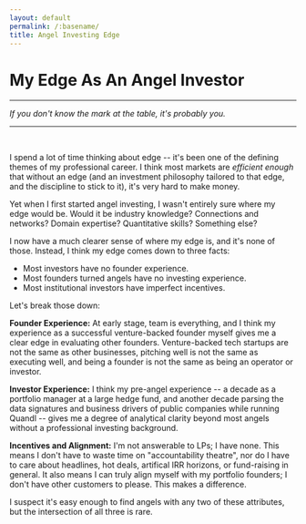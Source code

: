 ```yaml
---
layout: default
permalink: /:basename/
title: Angel Investing Edge
---
```


# My Edge As An Angel Investor

----
*If you don't know the mark at the table, it's probably you.*

----

<br/>

I spend a lot of time thinking about edge -- it's been one of the defining themes of my professional career.  I think most markets are *efficient enough* that without an edge (and an investment philosophy tailored to that edge, and the discipline to stick to it), it's very hard to make money.

Yet when I first started angel investing, I wasn't entirely sure where my edge would be.  Would it be industry knowledge?  Connections and networks?  Domain expertise?  Quantitative skills?  Something else?

I now have a much clearer sense of where my edge is, and it's none of those.  Instead, I think my edge comes down to three facts:  

* Most investors have no founder experience.
* Most founders turned angels have no investing experience.
* Most institutional investors have imperfect incentives.

Let's break those down:

**Founder Experience:** At early stage, team is everything, and I think my experience as a successful venture-backed founder myself gives me a clear edge in evaluating other founders.  Venture-backed tech startups are not the same as other businesses, pitching well is not the same as executing well, and being a founder is not the same as being an operator or investor.  

**Investor Experience:** I think my pre-angel experience -- a decade as a portfolio manager at a large hedge fund, and another decade parsing the data signatures and business drivers of public companies while running Quandl -- gives me a degree of analytical clarity beyond most angels without a professional investing background.  

**Incentives and Alignment:** I'm not answerable to LPs; I have none.  This means I don't have to waste time on "accountability theatre", nor do I have to care about headlines, hot deals, artifical IRR horizons, or fund-raising in general.  It also means I can truly align myself with my portfolio founders; I don't have other customers to please.  This makes a difference. 

I suspect it's easy enough to find angels with any two of these attributes, but the intersection of all three is rare.


<br/>
<br/>